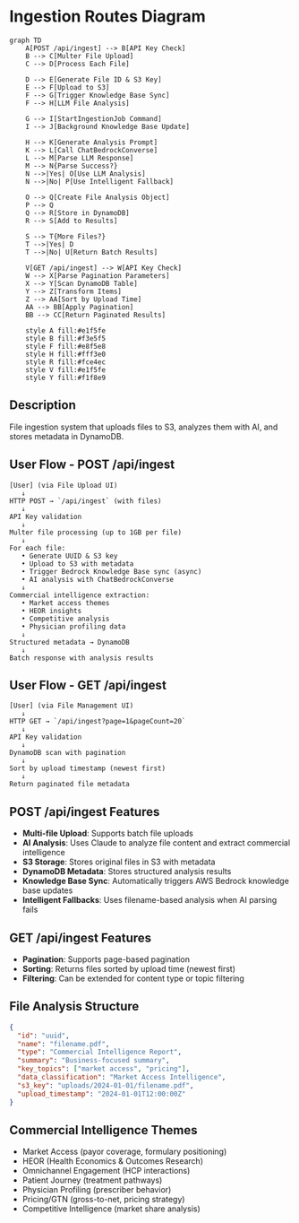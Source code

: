 # Ingestion Routes Diagram

```mermaid
graph TD
    A[POST /api/ingest] --> B[API Key Check]
    B --> C[Multer File Upload]
    C --> D[Process Each File]
    
    D --> E[Generate File ID & S3 Key]
    E --> F[Upload to S3]
    F --> G[Trigger Knowledge Base Sync]
    F --> H[LLM File Analysis]
    
    G --> I[StartIngestionJob Command]
    I --> J[Background Knowledge Base Update]
    
    H --> K[Generate Analysis Prompt]
    K --> L[Call ChatBedrockConverse]
    L --> M[Parse LLM Response]
    M --> N{Parse Success?}
    N -->|Yes| O[Use LLM Analysis]
    N -->|No| P[Use Intelligent Fallback]
    
    O --> Q[Create File Analysis Object]
    P --> Q
    Q --> R[Store in DynamoDB]
    R --> S[Add to Results]
    
    S --> T{More Files?}
    T -->|Yes| D
    T -->|No| U[Return Batch Results]
    
    V[GET /api/ingest] --> W[API Key Check]
    W --> X[Parse Pagination Parameters]
    X --> Y[Scan DynamoDB Table]
    Y --> Z[Transform Items]
    Z --> AA[Sort by Upload Time]
    AA --> BB[Apply Pagination]
    BB --> CC[Return Paginated Results]
    
    style A fill:#e1f5fe
    style B fill:#f3e5f5
    style F fill:#e8f5e8
    style H fill:#fff3e0
    style R fill:#fce4ec
    style V fill:#e1f5fe
    style Y fill:#f1f8e9
```

## Description
File ingestion system that uploads files to S3, analyzes them with AI, and stores metadata in DynamoDB.

## User Flow - POST /api/ingest

```
[User] (via File Upload UI)
   ↓
HTTP POST → `/api/ingest` (with files)
   ↓
API Key validation
   ↓
Multer file processing (up to 1GB per file)
   ↓
For each file:
   • Generate UUID & S3 key
   • Upload to S3 with metadata
   • Trigger Bedrock Knowledge Base sync (async)
   • AI analysis with ChatBedrockConverse
   ↓
Commercial intelligence extraction:
   • Market access themes
   • HEOR insights
   • Competitive analysis
   • Physician profiling data
   ↓
Structured metadata → DynamoDB
   ↓
Batch response with analysis results
```

## User Flow - GET /api/ingest

```
[User] (via File Management UI)
   ↓
HTTP GET → `/api/ingest?page=1&pageCount=20`
   ↓
API Key validation
   ↓
DynamoDB scan with pagination
   ↓
Sort by upload timestamp (newest first)
   ↓
Return paginated file metadata
```

## POST /api/ingest Features
- **Multi-file Upload**: Supports batch file uploads
- **AI Analysis**: Uses Claude to analyze file content and extract commercial intelligence
- **S3 Storage**: Stores original files in S3 with metadata
- **DynamoDB Metadata**: Stores structured analysis results
- **Knowledge Base Sync**: Automatically triggers AWS Bedrock knowledge base updates
- **Intelligent Fallbacks**: Uses filename-based analysis when AI parsing fails

## GET /api/ingest Features
- **Pagination**: Supports page-based pagination
- **Sorting**: Returns files sorted by upload time (newest first)
- **Filtering**: Can be extended for content type or topic filtering

## File Analysis Structure
```json
{
  "id": "uuid",
  "name": "filename.pdf",
  "type": "Commercial Intelligence Report",
  "summary": "Business-focused summary",
  "key_topics": ["market access", "pricing"],
  "data_classification": "Market Access Intelligence",
  "s3_key": "uploads/2024-01-01/filename.pdf",
  "upload_timestamp": "2024-01-01T12:00:00Z"
}
```

## Commercial Intelligence Themes
- Market Access (payor coverage, formulary positioning)
- HEOR (Health Economics & Outcomes Research)
- Omnichannel Engagement (HCP interactions)
- Patient Journey (treatment pathways)
- Physician Profiling (prescriber behavior)
- Pricing/GTN (gross-to-net, pricing strategy)
- Competitive Intelligence (market share analysis)
